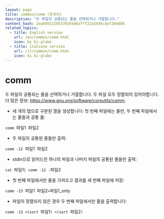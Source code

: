 ```yaml
---
layout: page
title: common/comm (한국어)
description: "두 파일의 공통되는 줄을 선택하거나 거절합니다."
content_hash: 2ea0455229537035d46afff22a3436cde7284d88
related_topics:
  - title: English version
    url: /en/common/comm.html
    icon: bi bi-globe
  - title: italiano version
    url: /it/common/comm.html
    icon: bi bi-globe
---
```

# comm

두 파일의 공통되는 줄을 선택하거나 거절합니다.
두 파일 모두 정렬되어 있어야합니다.
더 많은 정보: <https://www.gnu.org/software/coreutils/comm>.

- 세 개의 탭으로 구분된 열을 생성합니다: 첫 번째 파일에는 줄만, 두 번째 파일에서는 줄들과 공통 줄:

`comm `<span class="tldr-var badge badge-pill bg-dark-lm bg-white-dm text-white-lm text-dark-dm font-weight-bold">파일1</span>` `<span class="tldr-var badge badge-pill bg-dark-lm bg-white-dm text-white-lm text-dark-dm font-weight-bold">파일2</span>

- 두 파일의 공통된 줄들만 출력:

`comm -12 `<span class="tldr-var badge badge-pill bg-dark-lm bg-white-dm text-white-lm text-dark-dm font-weight-bold">파일1</span>` `<span class="tldr-var badge badge-pill bg-dark-lm bg-white-dm text-white-lm text-dark-dm font-weight-bold">파일2</span>

- stdin으로 읽어드린 하나의 파일과 나머지 파일의 공통된 줄들만 출력:

`cat `<span class="tldr-var badge badge-pill bg-dark-lm bg-white-dm text-white-lm text-dark-dm font-weight-bold">파일1</span>` | comm -12 - `<span class="tldr-var badge badge-pill bg-dark-lm bg-white-dm text-white-lm text-dark-dm font-weight-bold">파일2</span>

- 첫 번째 파일에서만 줄을 가져오고 결과를 세 번째 파일에 저장:

`comm -23 `<span class="tldr-var badge badge-pill bg-dark-lm bg-white-dm text-white-lm text-dark-dm font-weight-bold">파일1</span>` `<span class="tldr-var badge badge-pill bg-dark-lm bg-white-dm text-white-lm text-dark-dm font-weight-bold">파일2</span>` > `<span class="tldr-var badge badge-pill bg-dark-lm bg-white-dm text-white-lm text-dark-dm font-weight-bold">파일1_only</span>

- 파일이 정렬되지 않은 경우 두 번째 파일에서만 줄을 출력합니다:

`comm -13 <(sort `<span class="tldr-var badge badge-pill bg-dark-lm bg-white-dm text-white-lm text-dark-dm font-weight-bold">파일1</span>`) <(sort `<span class="tldr-var badge badge-pill bg-dark-lm bg-white-dm text-white-lm text-dark-dm font-weight-bold">파일2</span>`)`
